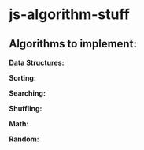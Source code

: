# js-algorithm-stuff

Algorithms to implement:
------------------------

**Data Structures:**


**Sorting:**


**Searching:**


**Shuffling:**


**Math:**


**Random:**
